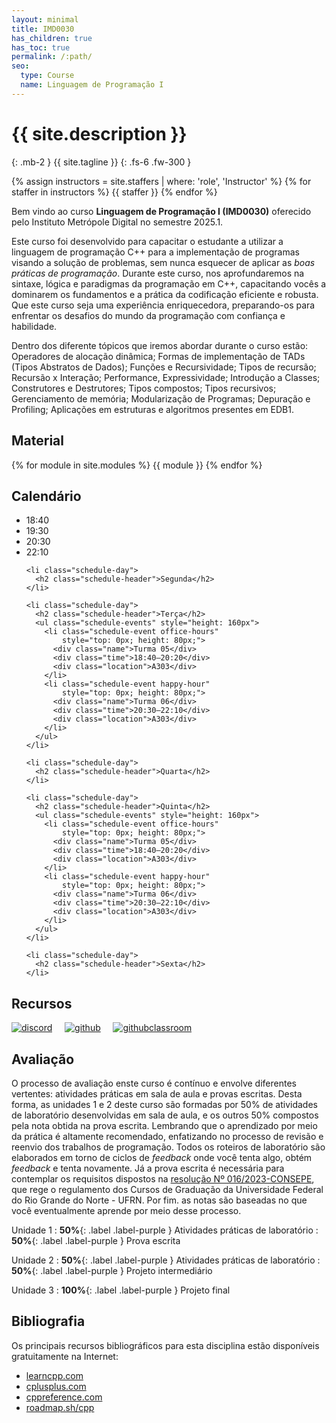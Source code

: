 ```yaml
---
layout: minimal
title: IMD0030
has_children: true
has_toc: true
permalink: /:path/
seo:
  type: Course
  name: Linguagem de Programação I
---
```


# {{ site.description }}
{: .mb-2 }
{{ site.tagline }}
{: .fs-6 .fw-300 }

{% assign instructors = site.staffers | where: 'role', 'Instructor' %}
{% for staffer in instructors %}
{{ staffer }}
{% endfor %}

Bem vindo ao curso **Linguagem de Programação I (IMD0030)** oferecido pelo Instituto Metrópole Digital no semestre 2025.1.

Este curso foi desenvolvido para capacitar o estudante a utilizar a linguagem de programação C++ para a implementação de programas visando a solução de problemas, sem nunca esquecer de aplicar as *boas práticas de programação*. Durante este curso, nos aprofundaremos na sintaxe, lógica e paradigmas da programação em C++, capacitando vocês a dominarem os fundamentos e a prática da codificação eficiente e robusta. Que este curso seja uma experiência enriquecedora, preparando-os para enfrentar os desafios do mundo da programação com confiança e habilidade.

Dentro dos diferente tópicos que iremos abordar durante o curso estão: Operadores de alocação dinâmica; Formas de implementação de TADs (Tipos Abstratos de Dados); Funções e Recursividade; Tipos de recursão; Recursão x Interação; Performance, Expressividade; Introdução a Classes; Construtores e Destrutores; Tipos compostos; Tipos recursivos; Gerenciamento de memória; Modularização de Programas; Depuração e Profiling; Aplicações em estruturas e algoritmos presentes em EDB1.

## Material

{% for module in site.modules %}
{{ module }}
{% endfor %}

## Calendário

<div class="schedule">
  <ul class="schedule-timeline" style="min-width: 120px">
    <li class="schedule-time">18:40 </li>
    <li class="schedule-time">19:30 </li>
    <li class="schedule-time">20:30 </li>
    <li class="schedule-time">22:10 </li>
  </ul>
  <ul class="schedule-group">

    <li class="schedule-day">
      <h2 class="schedule-header">Segunda</h2>
    </li>

    <li class="schedule-day">
      <h2 class="schedule-header">Terça</h2>
      <ul class="schedule-events" style="height: 160px">
        <li class="schedule-event office-hours"
            style="top: 0px; height: 80px;">
          <div class="name">Turma 05</div>
          <div class="time">18:40–20:20</div>
          <div class="location">A303</div>
        </li>
        <li class="schedule-event happy-hour"
            style="top: 0px; height: 80px;">
          <div class="name">Turma 06</div>
          <div class="time">20:30–22:10</div>
          <div class="location">A303</div>
        </li>
      </ul>
    </li>

    <li class="schedule-day">
      <h2 class="schedule-header">Quarta</h2>
    </li>

    <li class="schedule-day">
      <h2 class="schedule-header">Quinta</h2>
      <ul class="schedule-events" style="height: 160px">
        <li class="schedule-event office-hours"
            style="top: 0px; height: 80px;">
          <div class="name">Turma 05</div>
          <div class="time">18:40–20:20</div>
          <div class="location">A303</div>
        </li>
        <li class="schedule-event happy-hour"
            style="top: 0px; height: 80px;">
          <div class="name">Turma 06</div>
          <div class="time">20:30–22:10</div>
          <div class="location">A303</div>
        </li>
      </ul>
    </li>

    <li class="schedule-day">
      <h2 class="schedule-header">Sexta</h2>
    </li>
  </ul>
</div>

## Recursos

[![discord](https://img.shields.io/badge/discord-canal-7289da?logo=discord&logoColor=white&style=for-the-badge)](https://discord.gg/zKm3f83vnY)&nbsp;&nbsp;&nbsp;&nbsp;
[![github](https://img.shields.io/badge/github-repositório-0d74e7?logo=github&logoColor=white&style=for-the-badge)](https://github.com/danilocurvelo-ufrn/imd0030-codes)&nbsp;&nbsp;&nbsp;&nbsp;
[![githubclassroom](https://img.shields.io/badge/GitHub_Classroom-atividades-2dba4e?logo=googleclassroom&logoColor=white&style=for-the-badge)](https://classroom.github.com/classrooms/113917566-imd0030-2025-1)&nbsp;&nbsp;&nbsp;&nbsp;

## Avaliação

O processo de avaliação enste curso é contínuo e envolve diferentes vertentes: atividades práticas em sala de aula e provas escritas. Desta forma, as unidades 1 e 2 deste curso são formadas por 50% de atividades de laboratório desenvolvidas em sala de aula, e os outros 50% compostos pela nota obtida na prova escrita. Lembrando que o aprendizado por meio da prática é altamente recomendado, enfatizando no processo de revisão e reenvio dos trabalhos de programação. Todos os roteiros de laboratório são elaborados em torno de ciclos de *feedback* onde você tenta algo, obtém *feedback* e tenta novamente. Já a prova escrita é necessária para contemplar os requisitos dispostos na [resolução Nº 016/2023-CONSEPE](https://arquivos.info.ufrn.br/arquivos/202319510188f5132967936bb99cbc4964/res0162023-aprova_o_regulamento_da_graduao_da_UFRN._COM_EMENDA_INCORPORADA.pdf), que rege o regulamento dos Cursos de Graduação da Universidade Federal do Rio Grande do Norte - UFRN. Por fim. as notas são baseadas no que você eventualmente aprende por meio desse processo. 

Unidade 1
: **50%**{: .label .label-purple } Atividades práticas de laboratório
: **50%**{: .label .label-purple } Prova escrita

Unidade 2
: **50%**{: .label .label-purple } Atividades práticas de laboratório 
: **50%**{: .label .label-purple } Projeto intermediário

Unidade 3
: **100%**{: .label .label-purple } Projeto final

## Bibliografia

Os principais recursos bibliográficos para esta disciplina estão disponíveis gratuitamente na Internet:

- [learncpp.com](https://learncpp.com)
- [cplusplus.com](https://cplusplus.com)
- [cppreference.com](https://cppreference.com)
- [roadmap.sh/cpp](https://roadmap.sh/cpp)


